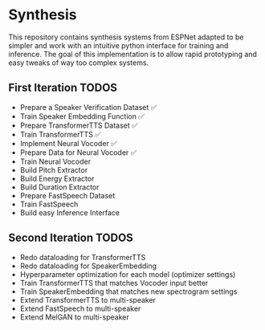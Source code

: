 # Synthesis

This repository contains synthesis systems from ESPNet adapted to be simpler and work with an intuitive python interface
for training and inference. The goal of this implementation is to allow rapid prototyping and easy tweaks of way too
complex systems.

## First Iteration TODOS

- Prepare a Speaker Verification Dataset ✅
- Train Speaker Embedding Function ✅
- Prepare TransformerTTS Dataset ✅
- Train TransformerTTS ✅
- Implement Neural Vocoder ✅
- Prepare Data for Neural Vocoder ✅
- Train Neural Vocoder
- Build Pitch Extractor
- Build Energy Extractor
- Build Duration Extractor
- Prepare FastSpeech Dataset
- Train FastSpeech
- Build easy Inference Interface

## Second Iteration TODOS

- Redo dataloading for TransformerTTS
- Redo dataloading for SpeakerEmbedding
- Hyperparameter optimization for each model (optimizer settings)
- Train TransformerTTS that matches Vocoder input better
- Train SpeakerEmbedding that matches new spectrogram settings
- Extend TransformerTTS to multi-speaker
- Extend FastSpeech to multi-speaker
- Extend MelGAN to multi-speaker
